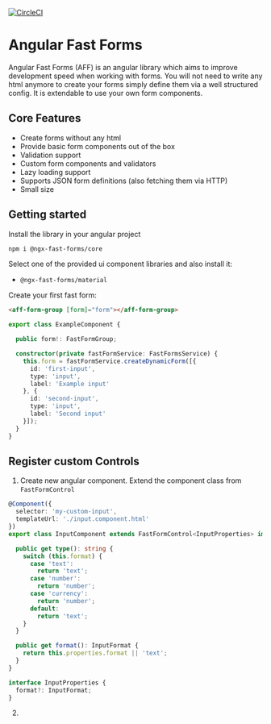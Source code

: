 [![CircleCI](https://dl.circleci.com/status-badge/img/gh/Micky002/angular-fast-forms/tree/master.svg?style=svg&circle-token=5182f3996623125630e7270dd338191f450be391)](https://dl.circleci.com/status-badge/redirect/gh/Micky002/angular-fast-forms/tree/master)
# Angular Fast Forms

Angular Fast Forms (AFF) is an angular library which aims to improve development speed
when working with forms. You will not need to write any html anymore to create your forms
simply define them via a well structured config. It is extendable to use your own
form components.

## Core Features

* Create forms without any html
* Provide basic form components out of the box
* Validation support
* Custom form components and validators
* Lazy loading support
* Supports JSON form definitions (also fetching them via HTTP)
* Small size

## Getting started

Install the library in your angular project

```bash
npm i @ngx-fast-forms/core
```

Select one of the provided ui component libraries and also install it:

* `@ngx-fast-forms/material`

Create your first fast form:

```html
<aff-form-group [form]="form"></aff-form-group>
```

```ts
export class ExampleComponent {

  public form!: FastFormGroup;

  constructor(private fastFormService: FastFormsService) {
    this.form = fastFormService.createDynamicForm([{
      id: 'first-input',
      type: 'input',
      label: 'Example input'
    }, {
      id: 'second-input',
      type: 'input',
      label: 'Second input'
    }]);
  }
}
```


## Register custom Controls

1. Create new angular component. Extend the component class from `FastFormControl`

```ts
@Component({
  selector: 'my-custom-input',
  templateUrl: './input.component.html'
})
export class InputComponent extends FastFormControl<InputProperties> implements OnInit {

  public get type(): string {
    switch (this.format) {
      case 'text':
        return 'text';
      case 'number':
        return 'number';
      case 'currency':
        return 'number';
      default:
        return 'text';
    }
  }

  public get format(): InputFormat {
    return this.properties.format || 'text';
  }
}

interface InputProperties {
  format?: InputFormat;
}
```

2. 
